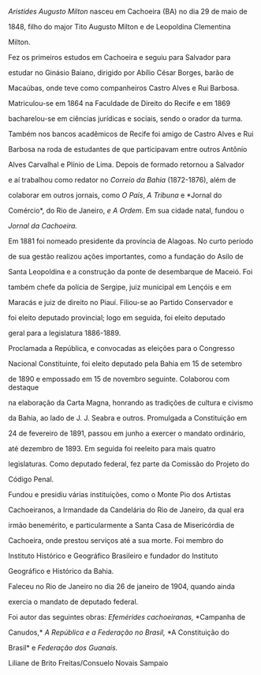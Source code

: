 

*Aristides Augusto Milton* nasceu em Cachoeira (BA) no dia 29 de maio de

1848, filho do major Tito Augusto Milton e de Leopoldina Clementina

Milton.



Fez os primeiros estudos em Cachoeira e seguiu para Salvador para

estudar no Ginásio Baiano, dirigido por Abílio César Borges, barão de

Macaúbas, onde teve como companheiros Castro Alves e Rui Barbosa.

Matriculou-se em 1864 na Faculdade de Direito do Recife e em 1869

bacharelou-se em ciências jurídicas e sociais, sendo o orador da turma.

Também nos bancos acadêmicos de Recife foi amigo de Castro Alves e Rui

Barbosa na roda de estudantes de que participavam entre outros Antônio

Alves Carvalhal e Plínio de Lima. Depois de formado retornou a Salvador

e aí trabalhou como redator no *Correio da Bahia* (1872-1876), além de

colaborar em outros jornais, como *O País*, *A Tribuna* e *Jornal do

Comércio*, do Rio de Janeiro, *e A Ordem*. Em sua cidade natal, fundou o

*Jornal da Cachoeira.*



Em 1881 foi nomeado presidente da província de Alagoas. No curto período

de sua gestão realizou ações importantes, como a fundação do Asilo de

Santa Leopoldina e a construção da ponte de desembarque de Maceió. Foi

também chefe da polícia de Sergipe, juiz municipal em Lençóis e em

Maracás e juiz de direito no Piauí. Filiou-se ao Partido Conservador e

foi eleito deputado provincial; logo em seguida, foi eleito deputado

geral para a legislatura 1886-1889.



Proclamada a República, e convocadas as eleições para o Congresso

Nacional Constituinte, foi eleito deputado pela Bahia em 15 de setembro

de 1890 e empossado em 15 de novembro seguinte. Colaborou com destaque

na elaboração da Carta Magna, honrando as tradições de cultura e civismo

da Bahia, ao lado de J. J. Seabra e outros. Promulgada a Constituição em

24 de fevereiro de 1891, passou em junho a exercer o mandato ordinário,

até dezembro de 1893. Em seguida foi reeleito para mais quatro

legislaturas. Como deputado federal, fez parte da Comissão do Projeto do

Código Penal.



Fundou e presidiu várias instituições, como o Monte Pio dos Artistas

Cachoeiranos, a Irmandade da Candelária do Rio de Janeiro, da qual era

irmão benemérito, e particularmente a Santa Casa de Misericórdia de

Cachoeira, onde prestou serviços até a sua morte. Foi membro do

Instituto Histórico e Geográfico Brasileiro e fundador do Instituto

Geográfico e Histórico da Bahia.



Faleceu no Rio de Janeiro no dia 26 de janeiro de 1904, quando ainda

exercia o mandato de deputado federal.



Foi autor das seguintes obras: *Efemérides cachoeiranas,* *Campanha de

Canudos,* *A República e a Federação no Brasil,* *A Constituição do

Brasil* e *Federação dos Guanais.*



Liliane de Brito Freitas/Consuelo Novais Sampaio



